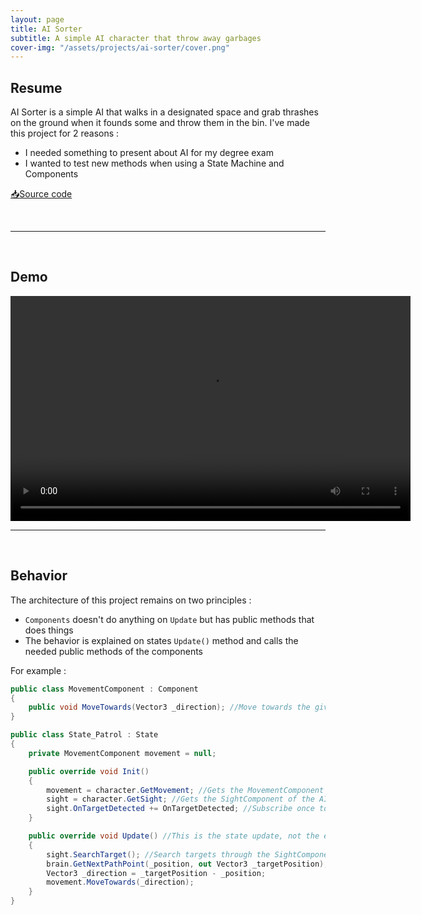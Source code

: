 ```yaml
---
layout: page
title: AI Sorter
subtitle: A simple AI character that throw away garbages
cover-img: "/assets/projects/ai-sorter/cover.png"
---
```


## Resume
AI Sorter is a simple AI that walks in a designated space and grab thrashes on the ground when it founds some and throw them in the bin.
I've made this project for 2 reasons :
- I needed something to present about AI for my degree exam
- I wanted to test new methods when using a State Machine and Components

[📥Source code](https://github.com/Tequiloutre/AI_Sorter/tree/main/AI_Sorter/Assets/Scripts)

<br>
<hr>
<br>

## Demo
<video width="640" height="360" controls>
    <source src="/assets/projects/ai-sorter/AISorter_Demo.mp4" type="video/mp4">
</video>

<br>
<hr>
<br>

## Behavior
The architecture of this project remains on two principles :
- `Components` doesn't do anything on `Update` but has public methods that does things
- The behavior is explained on states `Update()` method and calls the needed public methods of the components

For example :
```cs
public class MovementComponent : Component
{
	public void MoveTowards(Vector3 _direction); //Move towards the given direction
}
```

```cs
public class State_Patrol : State
{
	private MovementComponent movement = null;

	public override void Init()
	{
		movement = character.GetMovement; //Gets the MovementComponent of the AI character
		sight = character.GetSight; //Gets the SightComponent of the AI character
		sight.OnTargetDetected += OnTargetDetected; //Subscribe once to needed events to change states
	}

	public override void Update() //This is the state update, not the engine one
	{
		sight.SearchTarget(); //Search targets through the SightComponent, it will trigger the OnTargetDetected event if found
		brain.GetNextPathPoint(_position, out Vector3 _targetPosition); //Gets the next point in the path calculated by the BrainComponent
		Vector3 _direction = _targetPosition - _position;
		movement.MoveTowards(_direction);
	}
}
```
